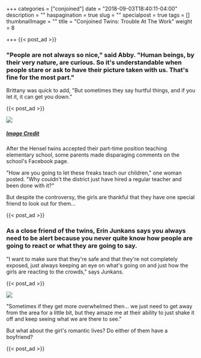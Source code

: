 +++
categories = ["conjoined"]
date = "2018-09-03T18:40:11-04:00"
description = ""
haspagination = true
slug = ""
specialpost = true
tags = []
thumbnailImage = ""
title = "Conjoined Twins: Trouble At The Work"
weight = 8

+++
{{< post_ad >}}

### "People are not always so nice," said Abby. "Human beings, by their very nature, are curious. So it's understandable when people stare or ask to have their picture taken with us. That's fine for the most part."

Brittany was quick to add, "But sometimes they say hurtful things, and if you let it, it can get you down."

{{< post_ad >}}

[![](http://brainsation.com/wp-content/uploads/2018/07/lj-1-1.jpg)](http://brainsation.com/wp-content/uploads/2018/07/lj-1-1.jpg)

##### [_Image Credit_](https://goo.gl/images/KiJgS7)

After the Hensel twins accepted their part-time position teaching elementary school, some parents made disparaging comments on the school's Facebook page.

"How are you going to let these freaks teach our children," one woman posted. "Why couldn't the district just have hired a regular teacher and been done with it?"

But despite the controversy, the girls are thankful that they have one special friend to look out for them...

{{< post_ad >}}

### As a close friend of the twins, Erin Junkans says you always need to be alert because you never quite know how people are going to react or what they are going to say.

"I want to make sure that they're safe and that they're not completely exposed, just always keeping an eye on what's going on and just how the girls are reacting to the crowds," says Junkans.

{{< post_ad >}}

[![](http://brainsation.com/wp-content/uploads/2018/07/yy-1-1.jpg)](http://brainsation.com/wp-content/uploads/2018/07/yy-1-1.jpg)

"Sometimes if they get more overwhelmed then… we just need to get away from the area for a little bit, but they amaze me at their ability to just shake it off and keep seeing what we are there to see."

But what about the girl's romantic lives? Do either of them have a boyfriend?

{{< post_ad >}}